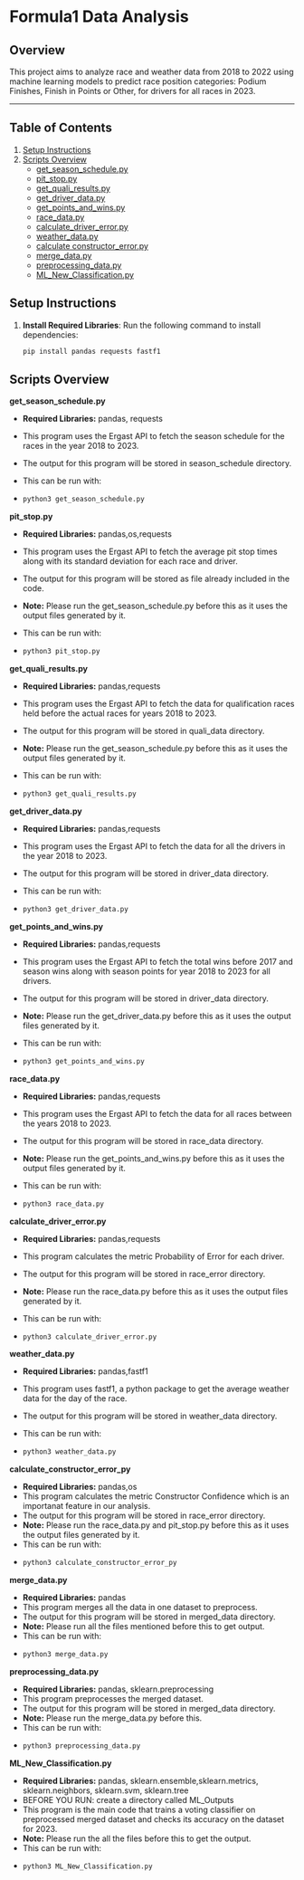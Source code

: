 # Formula1 Data Analysis
## Overview
This project aims to analyze race and weather data from 2018 to 2022 using machine learning models to predict race position categories: Podium Finishes, Finish in Points or Other, for drivers for all races in 2023.

---

## Table of Contents
1. [Setup Instructions](#setup-instructions)
2. [Scripts Overview](#scripts-overview)
   - [get_season_schedule.py](#get_season_schedulepy)
   - [pit_stop.py](#pit_stoppy)
   - [get_quali_results.py](#get_quali_resultspy)
   - [get_driver_data.py](#get_driver_datapy)
   - [get_points_and_wins.py](#get_points_and_winspy)
   - [race_data.py](#race_datapy)
   - [calculate_driver_error.py](#calculate_driver_errorpy)
   - [weather_data.py](#weather_datapy)
   - [calculate constructor_error.py](#calculate_constructor_errorpy)
   - [merge_data.py](#merge_datapy)
   - [preprocessing_data.py](#preprocessing_datapy)
   - [ML_New_Classification.py](#ML_New_Classification.py)

## Setup Instructions
1. **Install Required Libraries**:
   Run the following command to install dependencies:
   ```bash
   pip install pandas requests fastf1

## Scripts Overview

**get_season_schedule.py**

- **Required Libraries:** pandas, requests  

- This program uses the Ergast API to fetch the season schedule for the races in the year 2018 to 2023.

- The output for this program will be stored in season_schedule directory.

- This can be run with:
- ``` bash
  python3 get_season_schedule.py
  ```
**pit_stop.py**

- **Required Libraries:** pandas,os,requests

- This program uses the Ergast API to fetch the average pit stop times along with its standard deviation for each race and driver.

- The output for this program will be stored as file already included in the code.

- **Note:** Please run the get_season_schedule.py before this as it uses the output files generated by it.

- This can be run with:
- ``` bash
  python3 pit_stop.py
  ```

**get_quali_results.py**

- **Required Libraries:** pandas,requests

- This program uses the Ergast API to fetch the data for qualification races held before the actual races for years 2018 to 2023.

- The output for this program will be stored in quali_data directory.

- **Note:** Please run the get_season_schedule.py before this as it uses the output files generated by it.

- This can be run with:
- ``` bash
  python3 get_quali_results.py
  ```

**get_driver_data.py**

- **Required Libraries:** pandas,requests

- This program uses the Ergast API to fetch the data for all the drivers in the year 2018 to 2023.

- The output for this program will be stored in driver_data directory.

- This can be run with:
- ``` bash
  python3 get_driver_data.py
    ```
**get_points_and_wins.py**
- **Required Libraries:** pandas,requests

- This program uses the Ergast API to fetch the total wins before 2017 and season wins along with season points for year 2018 to 2023 for all drivers.

- The output for this program will be stored in driver_data directory.

- **Note:** Please run the get_driver_data.py before this as it uses the output files generated by it.

- This can be run with:
- ``` bash
  python3 get_points_and_wins.py
    ```
**race_data.py**
- **Required Libraries:** pandas,requests

- This program uses the Ergast API to fetch the data for all races between the years 2018 to 2023.

- The output for this program will be stored in race_data directory.

- **Note:** Please run the get_points_and_wins.py before this as it uses the output files generated by it.

- This can be run with:
- ``` bash
  python3 race_data.py
    ```
**calculate_driver_error.py**

- **Required Libraries:** pandas,requests

- This program calculates the metric Probability of Error for each driver.

- The output for this program will be stored in race_error directory.

- **Note:** Please run the race_data.py before this as it uses the output files generated by it.

- This can be run with:
- ``` bash
  python3 calculate_driver_error.py
    ```
**weather_data.py**

- **Required Libraries:** pandas,fastf1

- This program uses fastf1, a python package to get the average weather data for the day of the race.

- The output for this program will be stored in weather_data directory.

- This can be run with:
- ``` bash
  python3 weather_data.py
    ```

**calculate_constructor_error_py**

- **Required Libraries:** pandas,os
- This program calculates the metric Constructor Confidence which is an importanat feature in our analysis.
- The output for this program will be stored in race_error directory.
- **Note:** Please run the race_data.py and pit_stop.py before this as it uses the output files generated by it.
- This can be run with:
- ``` bash
  python3 calculate_constructor_error_py
    ```

**merge_data.py**
- **Required Libraries:** pandas
- This program merges all the data in one dataset to preprocess.
- The output for this program will be stored in merged_data directory.
- **Note:** Please run all the files mentioned before this to get output.
- This can be run with:
- ``` bash
  python3 merge_data.py
    ```
**preprocessing_data.py**

- **Required Libraries:** pandas, sklearn.preprocessing
- This program preprocesses the merged dataset.
- The output for this program will be stored in merged_data directory.
- **Note:** Please run the merge_data.py before this.
- This can be run with:
- ``` bash
  python3 preprocessing_data.py
    ```

**ML_New_Classification.py**

- **Required Libraries:** pandas, sklearn.ensemble,sklearn.metrics, sklearn.neighbors, sklearn.svm, sklearn.tree
- BEFORE YOU RUN: create a directory called ML_Outputs
- This program is the main code that trains a voting classifier on preprocessed merged dataset and checks its accuracy on the dataset for 2023.
- **Note:** Please run the all the files before this to get the output.
- This can be run with:
- ``` bash
  python3 ML_New_Classification.py
    ```






